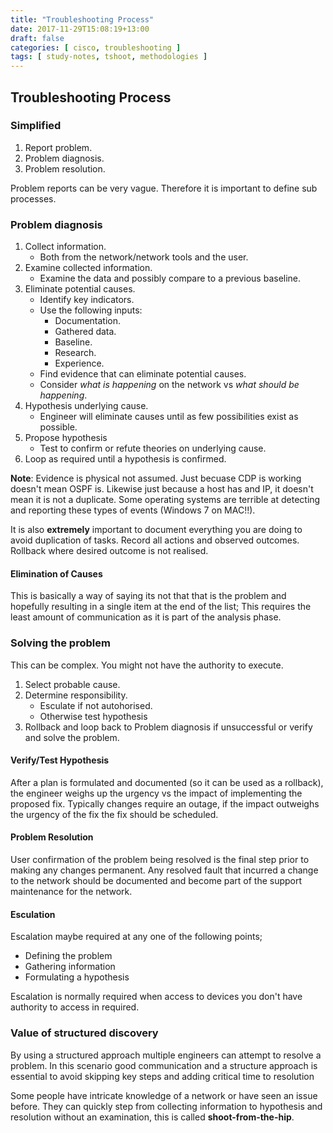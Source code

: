 ```yaml
---
title: "Troubleshooting Process"
date: 2017-11-29T15:08:19+13:00
draft: false
categories: [ cisco, troubleshooting ]
tags: [ study-notes, tshoot, methodologies ]
---
```


## Troubleshooting Process

### Simplified
1. Report problem.
2. Problem diagnosis.
3. Problem resolution.

Problem reports can be very vague.  Therefore it is important to define sub processes.

### Problem diagnosis
1. Collect information.
   * Both from the network/network tools and the user.
2. Examine collected information.
   * Examine the data and possibly compare to a previous baseline.
3. Eliminate potential causes.
   * Identify key indicators.
   * Use the following inputs:
     * Documentation.
     * Gathered data.
     * Baseline.
     * Research.
     * Experience.
   * Find evidence that can eliminate potential causes.
   * Consider *what is happening* on the network vs *what should be happening*.
4. Hypothesis underlying cause.
   * Engineer will eliminate causes until as few possibilities exist as possible.
5. Propose hypothesis
   * Test to confirm or refute theories on underlying cause.
6. Loop as required until a hypothesis is confirmed.

__Note__: Evidence is physical not assumed.  Just becuase CDP is working doesn't mean OSPF is.  Likewise just because a host has and IP, it doesn't mean it is not a duplicate.  Some operating systems are terrible at detecting and reporting these types of events (Windows 7 on MAC!!).

It is also __extremely__ important to document everything you are doing to avoid duplication of tasks.  Record all actions and observed outcomes.  Rollback where desired outcome is not realised.

#### Elimination of Causes
This is basically a way of saying its not that that is the problem and hopefully resulting in a single item at the end of the list; This requires the least amount of communication as it is part of the analysis phase.

### Solving the problem
This can be complex.  You might not have the authority to execute.

1. Select probable cause.
2. Determine responsibility.
   * Esculate if not autohorised.
   * Otherwise test hypothesis
3. Rollback and loop back to Problem diagnosis if unsuccessful or verify and solve the problem.

#### Verify/Test Hypothesis
After a plan is formulated and documented (so it can be used as a rollback), the engineer weighs up the urgency vs the impact of implementing the proposed fix.  Typically changes require an outage, if the impact outweighs the urgency of the fix the fix should be scheduled.

#### Problem Resolution
User confirmation of the problem being resolved is the final step prior to making any changes permanent.  Any resolved fault that incurred a change to the network should be documented and become part of the support maintenance for the network.

#### Esculation
Escalation maybe required at any one of the following points;

* Defining the problem
* Gathering information
* Formulating a hypothesis
	
Escalation is normally required when access to devices you don't have authority to access in required.


### Value of structured discovery
By using a structured approach multiple engineers can attempt to resolve a problem.  In this scenario good communication and a structure approach is essential to avoid skipping key steps and adding critical time to resolution

Some people have intricate knowledge of a network or have seen an issue before.  They can quickly step from collecting information to hypothesis and resolution without an examination, this is called **shoot-from-the-hip**.
